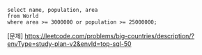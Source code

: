 ```mysql
select name, population, area
from World
where area >= 3000000 or population >= 25000000;
```

[문제] https://leetcode.com/problems/big-countries/description/?envType=study-plan-v2&envId=top-sql-50
